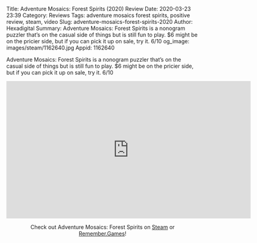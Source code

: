 Title: Adventure Mosaics: Forest Spirits (2020) Review
Date: 2020-03-23 23:39
Category: Reviews
Tags: adventure mosaics forest spirits, positive review, steam, video
Slug: adventure-mosaics-forest-spirits-2020
Author: Hexadigital
Summary: Adventure Mosaics: Forest Spirits is a nonogram puzzler that’s on the casual side of things but is still fun to play. $6 might be on the pricier side, but if you can pick it up on sale, try it. 6/10
og_image: images/steam/1162640.jpg
Appid: 1162640

Adventure Mosaics: Forest Spirits is a nonogram puzzler that’s on the casual side of things but is still fun to play. $6 might be on the pricier side, but if you can pick it up on sale, try it. 6/10

<center><iframe src="https://www.youtube.com/embed/a9XO3ttBBDg?feature=oembed" allow="accelerometer; autoplay; encrypted-media; gyroscope; picture-in-picture" width="640" height="360" frameborder="0"></iframe>

Check out Adventure Mosaics: Forest Spirits on [Steam](https://store.steampowered.com/app/1162640/?curator_clanid=34633900) or [Remember.Games](https://remember.games/game/34/)!</center>